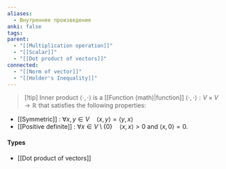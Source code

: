 ```yaml
---
aliases:
  - Внутреннее произведение
anki: false
tags:
parent:
  - "[[Multiplication operation]]"
  - "[[Scalar]]"
  - "[[Dot product of vectors]]"
connected:
  - "[[Norm of vector]]"
  - "[[Holder's Inequality]]"
---
```


> [!tip]  Inner product $\langle \cdot , \cdot \rangle$ is 
a [[Function (math)|function]]  $\langle \cdot , \cdot \rangle: V \times V \to \mathbb{R}$ that satisfies the following properties:
- [[Symmetric]] : $\forall x, y \in V \quad \langle x, y \rangle = \langle y, x \rangle$
- [[Positive definite]] : $\forall x \in V \setminus \{0\} \quad \langle x, x \rangle > 0$ and $\langle x, 0 \rangle = 0.$



#### Types
- [[Dot product of vectors]]







